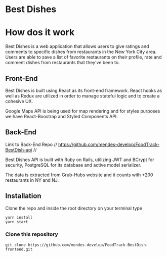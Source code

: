 # Best Dishes

# How dos it work
Best Dishes is a web application that allows users to give ratings and comments to specific dishes from restaurants in the New York City area. Users are able to save a list of favorite restaurants on their profile, rate and comment dishes from restaurants that they’ve been to.

## Front-End
Best Dishes is built using React as its front-end framework.
React hooks as well as Redux are utilized in order to manage stateful logic and to create a cohesive UX.

Google Maps API is being used for map rendering and for styles purposes we have React-Boostrap and Styled Components API.

## Back-End
Link to Back-End Repo // https://github.com/mendes-develop/FoodTrack-BestDish-api //

Best Dishes API is built with Ruby on Rails, utilizing JWT and BCrypt for security, PostgreSQL for its database and active model serializer.

The data is extracted from Grub-Hubs website and it counts with +200 restaurants in NY and NJ.

## Installation
Clone the repo and inside the root directory on your terminal type
```
yarn install
yarn start
```

### Clone this repository
```
git clone https://github.com/mendes-develop/FoodTrack-BestDish-frontend.git

```

